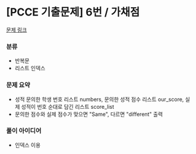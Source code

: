# [PCCE 기출문제] 6번 / 가채점

[문제 링크](https://school.programmers.co.kr/learn/courses/30/lessons/250128)

### 분류
- 반복문
- 리스트 인덱스

### 문제 요약
- 성적 문의한 학생 번호 리스트 numbers, 문의한 성적 점수 리스트 our_score, 실제 성적이 번호 순대로 담긴 리스트 score_list
- 문의한 점수와 실제 점수가 맞으면 "Same", 다르면 "different" 출력

### 풀이 아이디어
- 인덱스 이용
